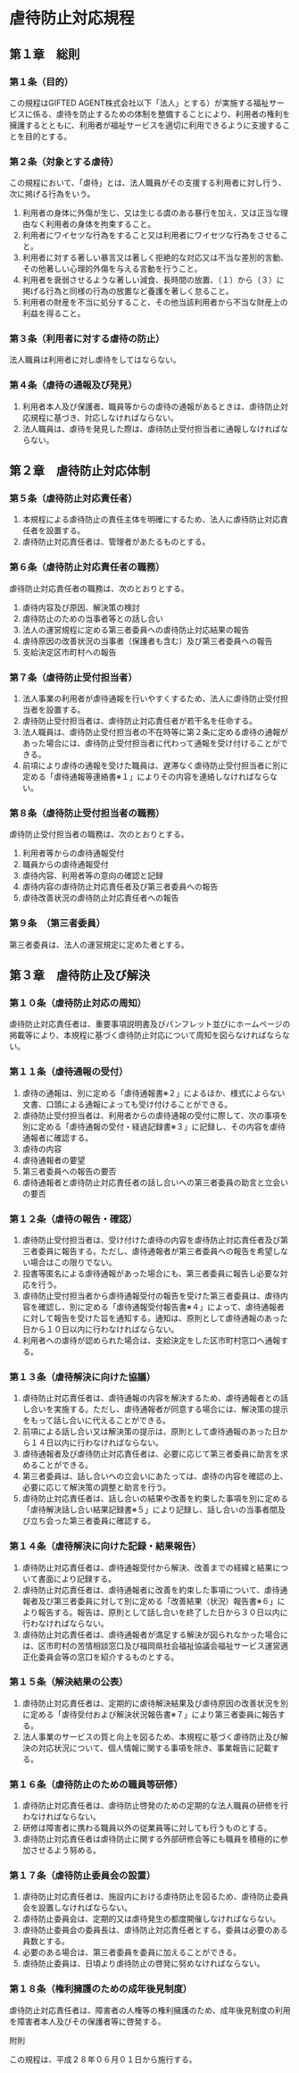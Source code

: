 # 虐待防止対応規程

## 第１章　総則

### 第１条（目的）
この規程はGIFTED AGENT株式会社以下「法人」とする）が実施する福祉サービスに係る、虐待を防止するための体制を整備することにより、利用者の権利を擁護するとともに、利用者が福祉サービスを適切に利用できるように支援することを目的とする。

### 第２条（対象とする虐待）
この規程において、「虐待」とは、法人職員がその支援する利用者に対し行う、次に掲げる行為をいう。

1. 利用者の身体に外傷が生じ、又は生じる虞のある暴行を加え、又は正当な理由なく利用者の身体を拘束すること。
1. 利用者にワイセツな行為をすること又は利用者にワイセツな行為をさせること。
1. 利用者に対する著しい暴言又は著しく拒絶的な対応又は不当な差別的言動、その他著しい心理的外傷を与える言動を行うこと。
1. 利用者を衰弱させるような著しい減食、長時間の放置、（１）から（３）に掲げる行為と同様の行為の放置など養護を著しく怠ること。
1. 利用者の財産を不当に処分すること、その他当該利用者から不当な財産上の利益を得ること。

### 第３条（利用者に対する虐待の防止）
法人職員は利用者に対し虐待をしてはならない。

### 第４条（虐待の通報及び発見）

1. 利用者本人及び保護者、職員等からの虐待の通報があるときは、虐待防止対応規程に基づき、対応しなければならない。
1. 法人職員は、虐待を発見した際は、虐待防止受付担当者に通報しなければならない。

## 第２章　虐待防止対応体制 

### 第５条（虐待防止対応責任者）
1. 本規程による虐待防止の責任主体を明確にするため、法人に虐待防止対応責任者を設置する。
1. 虐待防止対応責任者は、管理者があたるものとする。

### 第６条（虐待防止対応責任者の職務）
虐待防止対応責任者の職務は、次のとおりとする。
1. 虐待内容及び原因、解決策の検討
1. 虐待防止のための当事者等との話し合い
1. 法人の運営規程に定める第三者委員への虐待防止対応結果の報告
1. 虐待原因の改善状況の当事者（保護者も含む）及び第三者委員への報告
1. 支給決定区市町村への報告

### 第７条（虐待防止受付担当者）
1. 法人事業の利用者が虐待通報を行いやすくするため、法人に虐待防止受付担当者を設置する。
1. 虐待防止受付担当者は、虐待防止対応責任者が若干名を任命する。
1. 法人職員は、虐待防止受付担当者の不在時等に第２条に定める虐待の通報があった場合には、虐待防止受付担当者に代わって通報を受け付けることができる。
1. 前項により虐待の通報を受けた職員は、遅滞なく虐待防止受付担当者に別に定める「虐待通報等連絡書※１」によりその内容を連絡しなければならない。

### 第８条（虐待防止受付担当者の職務）
虐待防止受付担当者の職務は、次のとおりとする。
1. 利用者等からの虐待通報受付
1. 職員からの虐待通報受付
1. 虐待内容、利用者等の意向の確認と記録
1. 虐待内容の虐待防止対応責任者及び第三者委員への報告
1. 虐待改善状況の虐待防止対応責任者への報告

### 第９条　（第三者委員）
第三者委員は、法人の運営規定に定めた者とする。

## 第３章　虐待防止及び解決

### 第１０条（虐待防止対応の周知）
虐待防止対応責任者は、重要事項説明書及びパンフレット並びにホームページの掲載等により、本規程に基づく虐待防止対応について周知を図らなければならない。

### 第１１条（虐待通報の受付）
1. 虐待の通報は、別に定める「虐待通報書※２」によるほか、様式によらない文書、口頭による通報によっても受け付けることができる。
1. 虐待防止受付担当者は、利用者からの虐待通報の受付に際して、次の事項を別に定める「虐待通報の受付・経過記録書※３」に記録し、その内容を虐待通報者に確認する。
  1. 虐待の内容
  1. 虐待通報者の要望
  1. 第三者委員への報告の要否
  1. 虐待通報者と虐待防止対応責任者の話し合いへの第三者委員の助言と立会いの要否

### 第１２条（虐待の報告・確認）　
1. 虐待防止受付担当者は、受け付けた虐待の内容を虐待防止対応責任者及び第三者委員に報告する。ただし、虐待通報者が第三者委員への報告を希望しない場合はこの限りでない。
1. 投書等匿名による虐待通報があった場合にも、第三者委員に報告し必要な対応を行う。
1. 虐待防止受付担当者から虐待通報受付の報告を受けた第三者委員は、虐待内容を確認し、別に定める「虐待通報受付報告書※４」によって、虐待通報者に対して報告を受けた旨を通知する。通知は、原則として虐待通報のあった日から１０日以内に行わなければならない。
1. 利用者への虐待が認められた場合は、支給決定をした区市町村窓口へ通報する。

### 第１３条（虐待解決に向けた協議）
1. 虐待防止対応責任者は、虐待通報の内容を解決するため、虐待通報者との話し合いを実施する。ただし、虐待通報者が同意する場合には、解決策の提示をもって話し合いに代えることができる。
1. 前項による話し合い又は解決策の提示は、原則として虐待通報のあった日から１４日以内に行わなければならない。
1. 虐待通報者及び虐待防止対応責任者は、必要に応じて第三者委員に助言を求めることができる。
1. 第三者委員は、話し合いへの立会いにあたっては、虐待の内容を確認の上、必要に応じて解決策の調整と助言を行う。
1. 虐待防止対応責任者は、話し合いの結果や改善を約束した事項を別に定める「虐待解決話し合い結果記録書※５」により記録し、話し合いの当事者間及び立ち会った第三者委員に確認する。

### 第１４条（虐待解決に向けた記録・結果報告）
1. 虐待防止対応責任者は、虐待通報受付から解決、改善までの経緯と結果について書面により記録する。
1. 虐待防止対応責任者は、虐待通報者に改善を約束した事項について、虐待通報者及び第三者委員に対して別に定める「改善結果（状況）報告書※６」により報告する。報告は、原則として話し合いを終了した日から３０日以内に行わなければならない。
1. 虐待防止対応責任者は、虐待通報者が満足する解決が図られなかった場合には、区市町村の苦情相談窓口及び福岡県社会福祉協議会福祉サービス運営適正化委員会等の窓口を紹介するものとする。

### 第１５条（解決結果の公表）
1. 虐待防止対応責任者は、定期的に虐待解決結果及び虐待原因の改善状況を別に定める「虐待受付および解決状況報告書※７」により第三者委員に報告する。
1. 法人事業のサービスの質と向上を図るため、本規程に基づく虐待防止及び解決の対応状況について、個人情報に関する事項を除き、事業報告に記載する。

### 第１６条（虐待防止のための職員等研修）
1. 虐待防止対応責任者は、虐待防止啓発のための定期的な法人職員の研修を行わなければならない。
1. 研修は障害者に携わる職員以外の従業員等に対しても行うものとする。
1. 虐待防止対応責任者は虐待防止に関する外部研修会等にも職員を積極的に参加させるよう努める。

### 第１７条（虐待防止委員会の設置）
1. 虐待防止対応責任者は、施設内における虐待防止を図るため、虐待防止委員会を設置しなければならない。
1. 虐待防止委員会は、定期的又は虐待発生の都度開催しなければならない。
1. 虐待防止委員会の委員長は、虐待防止対応責任者とする。委員は必要のある員数とする。
1. 必要のある場合は、第三者委員を委員に加えることができる。
1. 虐待防止委員は、日頃より虐待防止の啓発に努めなければならない。

### 第１８条（権利擁護のための成年後見制度）

虐待防止対応責任者は、障害者の人権等の権利擁護のため、成年後見制度の利用を障害者本人及びその保護者等に啓発する。

附則

この規程は、平成２８年０６月０１日から施行する。
